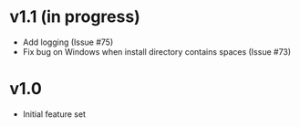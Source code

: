 # v1.1 (in progress)

- Add logging (Issue #75)
- Fix bug on Windows when install directory contains spaces (Issue #73)

# v1.0

- Initial feature set

